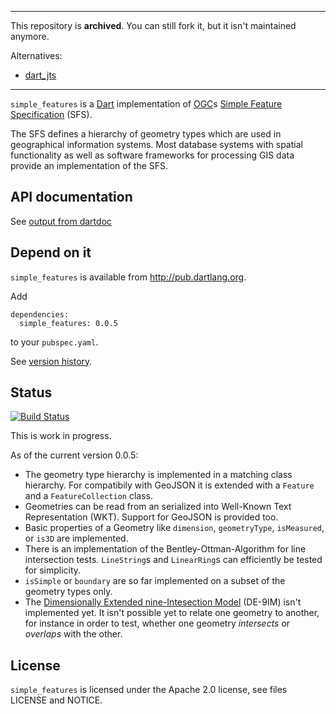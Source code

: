 ----

This repository is **archived**. You can still fork it, but it isn't maintained anymore.

Alternatives:
  * [dart_jts](https://github.com/moovida/dart_jts)
----

`simple_features` is a [Dart](http://www.dartlang.org) implementation of
[OGC](http://www.opengeospatial.org/)s
[Simple Feature Specification](http://www.opengeospatial.org/standards/sfa) (SFS).

The SFS defines a hierarchy of geometry types which are used in
geographical information systems. Most database systems with spatial
functionality as well as software frameworks for processing GIS data provide
an implementation of the SFS.

## API documentation
See [output from dartdoc](http://gubaer.github.io/dart-simple-features/doc/index.html)

## Depend on it
`simple_features` is available from http://pub.dartlang.org.

Add
```
dependencies:
  simple_features: 0.0.5
```
to your `pubspec.yaml`.

See [version history](http://pub.dartlang.org/packages/simple_features).

## Status

[![Build Status](https://drone.io/github.com/Gubaer/dart-simple-features/status.png)](https://drone.io/github.com/Gubaer/dart-simple-features/latest)

This is work in progress.

As of the current version 0.0.5:

* The geometry type hierarchy is implemented in a matching class hierarchy. For
  compatibily with GeoJSON it is extended with a `Feature` and a
  `FeatureCollection` class.
* Geometries can be read from an serialized into Well-Known Text Representation
  (WKT). Support for GeoJSON is provided too.
* Basic properties of a Geometry like `dimension`, `geometryType`, `isMeasured`,
  or `is3D` are implemented.
* There is an implementation of the Bentley-Ottman-Algorithm for line intersection
  tests. `LineString`s and  `LinearRing`s can efficiently be tested for
  simplicity.
* `isSimple` or `boundary` are so far   implemented on a subset of the geometry types only.
* The [Dimensionally Extended nine-Intesection Model](http://en.wikipedia.org/wiki/DE-9IM)
  (DE-9IM) isn't implemented yet. It isn't possible yet to relate one geometry
  to another, for instance in order to test, whether one geometry *intersects* or
  *overlaps* with the other.


## License
`simple_features` is licensed under the Apache 2.0 license, see files LICENSE and NOTICE.


